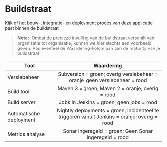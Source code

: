 # Buildstraat
Kijk of het bouw-, integratie- en deployment proces van deze applicatie past binnen de buildstraat

> **Note:** 'Omdat de precieze invulling van de buildstraat verschilt van organisatie tot organisatie, kunnen we hier slechts een voorbeeld geven. Pas eventeel de Waardering-kolom aan aan de maturity van je buildstraat'


| Tool                      | Waardering                                                                 | 
| --------------------------|:--------------------------------------------------------------------------:| 
| Versiebeheer              | Subversion = groen; overig versiebeheer = oranje; geen versiebeheer = rood | 
| Build tool                | Maven 3 = groen; Maven 2 = oranje; overig = rood                           |  
| Build server              | Jobs in Jenkins = groen; geen jobs = rood                                  | 
| Automatische deployment   | Nightly deployments = groen; incidenteel te triggeren vanuit Jenkins = oranje; overig = rood      | 
| Metrics analyse           | Sonar ingeregeld = groen; Geen Sonar ingeregeld = rood                      | 